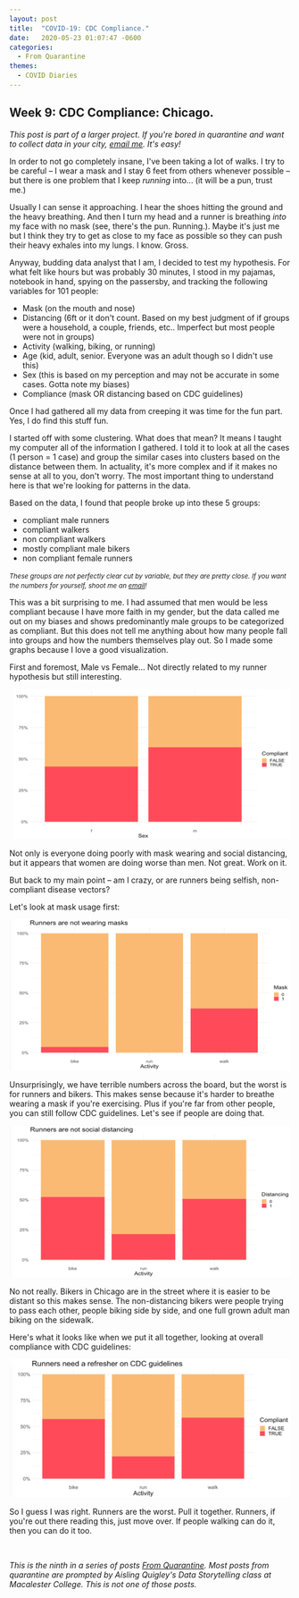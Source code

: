 ```yaml
---
layout: post
title:  "COVID-19: CDC Compliance."
date:   2020-05-23 01:07:47 -0600
categories: 
  - From Quarantine
themes:
  - COVID Diaries
---
```


## Week 9: CDC Compliance: Chicago.

*This post is part of a larger project. If you're bored in quarantine and want to collect data in your city, [email me](mailto:kelsonjuliet@gmail.com?subject=I%20Want%20To%20Collect%20Data).  It's easy!*

In order to not go completely insane, I've been taking a lot of walks.  I try to be careful – I wear a mask and I stay 6 feet from others whenever possible – but there is one problem that I keep *running* into... (it will be a pun, trust me.)

Usually I can sense it approaching.  I hear the shoes hitting the ground and the heavy breathing.  And then I turn my head and a runner is breathing *into* my face with no mask (see, there's the pun.  Running.).  Maybe it's just me but I think they try to get as close to my face as possible so they can push their heavy exhales into my lungs. I know.  Gross.

Anyway, budding data analyst that I am, I decided to test my hypothesis.  For what felt like hours but was probably 30 minutes, I stood in my pajamas, notebook in hand, spying on the passersby, and tracking the following variables for 101 people:

- Mask (on the mouth and nose)
- Distancing (6ft or it don't count. Based on my best judgment of if groups were a household, a couple, friends, etc.. Imperfect but most people were not in groups)
- Activity (walking, biking, or running)
- Age (kid, adult, senior.  Everyone was an adult though so I didn't use this)
- Sex (this is based on my perception and may not be accurate in some cases. Gotta note my biases)
- Compliance (mask OR distancing based on CDC guidelines)

Once I had gathered all my data from creeping it was time for the fun part.  Yes, I do find this stuff fun.

I started off with some clustering.  What does that mean? It means I taught my computer all of the information I gathered. I told it to look at all the cases (1 person = 1 case) and group the similar cases into clusters based on the distance between them.  In actuality, it's more complex and if it makes no sense at all to you, don't worry. The most important thing to understand here is that we're looking for patterns in the data.  

Based on the data, I found that people broke up into these 5 groups:

- compliant male runners 
- compliant walkers
- non compliant walkers
- mostly compliant male bikers
- non compliant female runners

<small> <i> These groups are not perfectly clear cut by variable, but they are pretty close.  If you want the numbers for yourself, shoot me an [email](mailto:kelsonjuliet@gmail.com?subject=I%20Want%20Your%20Data)! </i></small>

This was a bit surprising to me. I had assumed that men would be less compliant because I have more faith in my gender, but the data called me out on my biases and shows predominantly male groups to be categorized as compliant.  But this does not tell me anything about how many people fall into groups and how the numbers themselves play out.  So I made some graphs because I love a good visualization.

First and foremost, Male vs Female... Not directly related to my runner hypothesis but still interesting.

<img src="/assets/images/sex_comp.png" alt="compliance by sex">

Not only is everyone doing poorly with mask wearing and social distancing, but it appears that women are doing worse than men.  Not great. Work on it.

But back to my main point – am I crazy, or are runners being selfish, non-compliant disease vectors?

Let's look at mask usage first:

<img src="/assets/images/activity_mask.png" alt="mask by activity">

Unsurprisingly, we have terrible numbers across the board, but the worst is for runners and bikers.  This makes sense because it's harder to breathe wearing a mask if you're exercising.  Plus if you're far from other people, you can still follow CDC guidelines.  Let's see if people are doing that.

<img src="/assets/images/activity_dist.png" alt="dist by activity">

No not really. Bikers in Chicago are in the street where it is easier to be distant so this makes sense.  The non-distancing bikers were people trying to pass each other, people biking side by side, and one full grown adult man biking on the sidewalk. 

Here's what it looks like when we put it all together, looking at overall compliance with CDC guidelines:

<img src="/assets/images/activity_comp.png" alt="compliance by activity">

So I guess I was right.  Runners are the worst.  Pull it together. Runners, if you're out there reading this, just move over. If people walking can do it, then you can do it too.

<br/>

*This is the ninth in a series of posts [From Quarantine](https://julietkelson.github.io/covid/).  Most posts from quarantine are prompted by Aisling Quigley's Data Storytelling class at Macalester College.  This is not one of those posts.*

